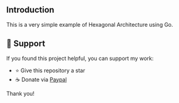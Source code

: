 ## Introduction

This is a very simple example of Hexagonal Architecture using Go.

## 💖 Support

If you found this project helpful, you can support my work:

- ⭐ Give this repository a star  
-  ☕ Donate via [Paypal](https://www.paypal.com/donate/?hosted_button_id=UNLT89FVZF6TE)

Thank you!
